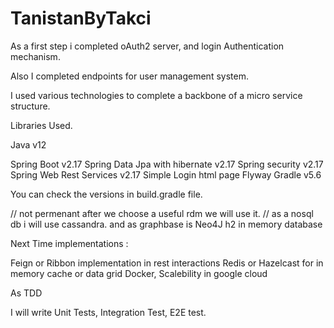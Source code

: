 # TanistanByTakci

As a first step i completed oAuth2 server, and login Authentication mechanism.

Also I completed endpoints for user management system.

I used various technologies to complete a backbone of a micro service structure.

Libraries Used.

Java v12

Spring Boot v2.17
Spring Data Jpa with hibernate v2.17
Spring security v2.17
Spring Web Rest Services v2.17
Simple Login html page 
Flyway
Gradle v5.6

You can check the versions in build.gradle file.

// not permenant after we choose a useful rdm we will use it.
// as a nosql db i will use cassandra. and as graphbase is Neo4J
h2 in memory database

Next Time implementations : 

Feign or Ribbon implementation in rest interactions
Redis or Hazelcast for in memory cache or data grid 
Docker,
Scalebility in google cloud

As TDD

I will write Unit Tests, Integration Test, E2E test.


